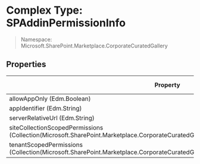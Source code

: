 # Complex Type: SPAddinPermissionInfo

> Namespace: Microsoft.SharePoint.Marketplace.CorporateCuratedGallery

## Properties

Property | SPO | SP 2019 | SP 2016 | SP 2013
----------|:---:|:-------:|:-------:|:-------:
allowAppOnly (Edm.Boolean) | ✅ | ❌ | ❌ | ❌
appIdentifier (Edm.String) | ✅ | ❌ | ❌ | ❌
serverRelativeUrl (Edm.String) | ✅ | ❌ | ❌ | ❌
siteCollectionScopedPermissions (Collection(Microsoft.SharePoint.Marketplace.CorporateCuratedGallery.SPSiteCollectionScopedPermissionInfo)) | ✅ | ❌ | ❌ | ❌
tenantScopedPermissions (Collection(Microsoft.SharePoint.Marketplace.CorporateCuratedGallery.SPTenantScopedPermissionInfo)) | ✅ | ❌ | ❌ | ❌